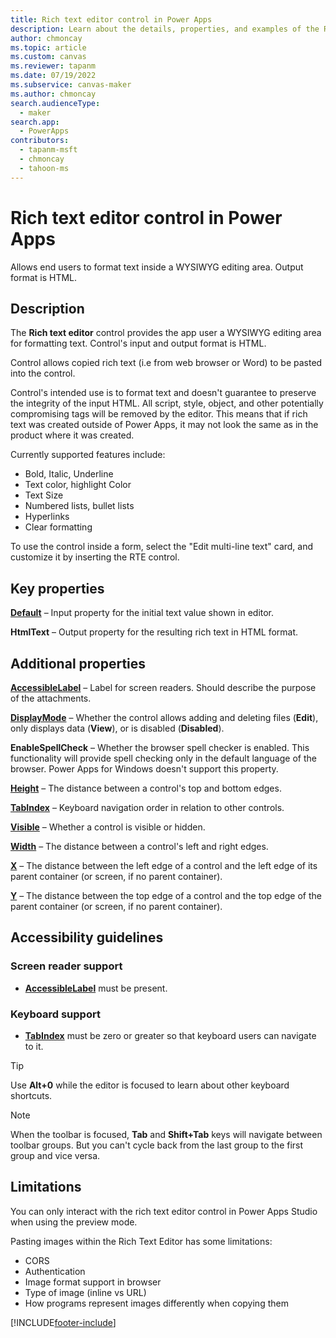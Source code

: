 ```yaml
---
title: Rich text editor control in Power Apps
description: Learn about the details, properties, and examples of the Rich text editor control in Power Apps.
author: chmoncay
ms.topic: article
ms.custom: canvas
ms.reviewer: tapanm
ms.date: 07/19/2022
ms.subservice: canvas-maker
ms.author: chmoncay
search.audienceType: 
  - maker
search.app: 
  - PowerApps
contributors:
  - tapanm-msft
  - chmoncay
  - tahoon-ms
---
```

# Rich text editor control in Power Apps
Allows end users to format text inside a WYSIWYG editing area.  Output format is HTML.

## Description
The **Rich text editor** control provides the app user a WYSIWYG editing area for formatting text.  Control's input and output format is HTML.

Control allows copied rich text (i.e from web browser or Word) to be pasted into the control.  

Control's intended use is to format text and doesn't guarantee to preserve the integrity of the input HTML.  All script, style, object, and other potentially compromising tags will be removed by the editor.  This means that if rich text was created outside of Power Apps, it may not look the same as in the product where it was created.

Currently supported features include:
- Bold, Italic, Underline
- Text color, highlight Color
- Text Size
- Numbered lists, bullet lists
- Hyperlinks
- Clear formatting

To use the control inside a form, select the "Edit multi-line text" card, and customize it by inserting the RTE control.

## Key properties
**[Default](properties-core.md)** – Input property for the initial text value shown in editor.

**HtmlText** – Output property for the resulting rich text in HTML format.


## Additional properties
**[AccessibleLabel](properties-accessibility.md)** – Label for screen readers. Should describe the purpose of the attachments.

**[DisplayMode](properties-core.md)** – Whether the control allows adding and deleting files (**Edit**), only displays data (**View**), or is disabled (**Disabled**).

**EnableSpellCheck** – Whether the browser spell checker is enabled. This functionality will provide spell checking only in the default language of the browser.  Power Apps for Windows doesn't support this property.

**[Height](properties-size-location.md)** – The distance between a control's top and bottom edges.

**[TabIndex](properties-accessibility.md)** – Keyboard navigation order in relation to other controls.

**[Visible](properties-core.md)** – Whether a control is visible or hidden.

**[Width](properties-size-location.md)** – The distance between a control's left and right edges.

**[X](properties-size-location.md)** – The distance between the left edge of a control and the left edge of its parent container (or screen, if no parent container).

**[Y](properties-size-location.md)** – The distance between the top edge of a control and the top edge of the parent container (or screen, if no parent container).


## Accessibility guidelines
### Screen reader support
* **[AccessibleLabel](properties-accessibility.md)** must be present.

### Keyboard support
* **[TabIndex](properties-accessibility.md)** must be zero or greater so that keyboard users can navigate to it.

> [!TIP]
> Use **Alt+0** while the editor is focused to learn about other keyboard shortcuts.

> [!NOTE]
> When the toolbar is focused, **Tab** and **Shift+Tab** keys will navigate between toolbar groups. But you can't cycle back from the last group to the first group and vice versa.

## Limitations

You can only interact with the rich text editor control in Power Apps Studio when using the preview mode.

Pasting images within the Rich Text Editor has some limitations:
- CORS
- Authentication
- Image format support in browser
- Type of image (inline vs URL)
- How programs represent images differently when copying them


[!INCLUDE[footer-include](../../../includes/footer-banner.md)]
